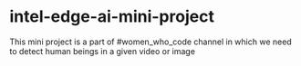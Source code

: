 # intel-edge-ai-mini-project
This mini project is a part of #women_who_code channel in which we need to detect human beings in a given video or image
